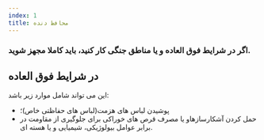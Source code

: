 ```yaml
---
index: 1
title: محافظ دنده 
---
```

### اگر در شرایط فوق العاده و یا مناطق جنگی کار کنید، باید کاملا مجهز شوید.

## در شرایط فوق العاده

این می تواند شامل موارد زیر باشد:

*   پوشیدن لباس های هزمت(لباس های حفاظتی خاص)؛
*   حمل کردن آشکارسازهاو یا مصرف قرص های خوراکی برای جلوگیری از مقاومت در برابر عوامل بیولوژیکی، شیمیایی و یا هسته ای.